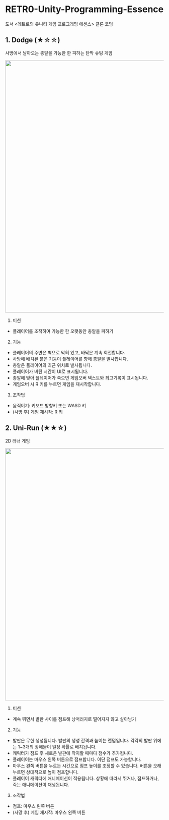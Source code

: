 # RETR0-Unity-Programming-Essence

도서 <레트로의 유니티 게임 프로그래밍 에센스> 클론 코딩

## 1. Dodge (★☆☆)
사방에서 날아오는 총알을 가능한 한 피하는 탄막 슈팅 게임

<div style="text-align:center";>
<img width="800" src="https://user-images.githubusercontent.com/77961304/155693676-e52e2e7b-5c34-48aa-b3f6-9452d9b22e36.png">
</div>

1. 미션
- 플레이어를 조작하여 가능한 한 오랫동안 총알을 피하기

2. 기능
- 플레이어의 주변은 벽으로 막혀 있고, 바닥은 계속 회전합니다. 
- 사방에 배치된 붉은 기둥이 플레이어를 향해 총알을 발사합니다.
- 총알은 플레이어의 최근 위치로 발사됩니다.
- 플레이어가 버틴 시간이 UI로 표시됩니다.
- 총알에 맞아 플레이어가 죽으면 게임오버 텍스트와 최고기록이 표시됩니다.
- 게임오버 시 R 키를 누르면 게임을 재시작합니다.

3. 조작법
- 움직이기: 키보드 방향키 또는 WASD 키
- (사망 후) 게임 재시작: R 키

## 2. Uni-Run (★★☆)
2D 러너 게임

<div style="text-align:center";>
<img width="800" src="https://user-images.githubusercontent.com/77961304/155694218-6e541a7f-7300-423a-b824-daabb27a02bf.png">
</div>

1. 미션
- 계속 뛰면서 발판 사이를 점프해 낭떠러지로 떨어지지 않고 살아남기

2. 기능
- 발판은 무한 생성됩니다. 발판의 생성 간격과 높이는 랜덤입니다. 각각의 발판 위에는 1~3개의 장애물이 일정 확률로 배치됩니다.
- 캐릭터가 점프 후 새로운 발판에 착지할 때마다 점수가 추가됩니다.
- 플레이어는 마우스 왼쪽 버튼으로 점프합니다. 이단 점프도 가능합니다.
- 마우스 왼쪽 버튼을 누르는 시간으로 점프 높이를 조정할 수 있습니다. 버튼을 오래 누르면 상대적으로 높이 점프합니다.
- 플레이어 캐릭터에 애니메이션이 적용됩니다. 상황에 따라서 뛰거나, 점프하거나, 죽는 애니메이션이 재생됩니다.

3. 조작법
- 점프: 마우스 왼쪽 버튼
- (사망 후) 게임 재시작: 마우스 왼쪽 버튼

